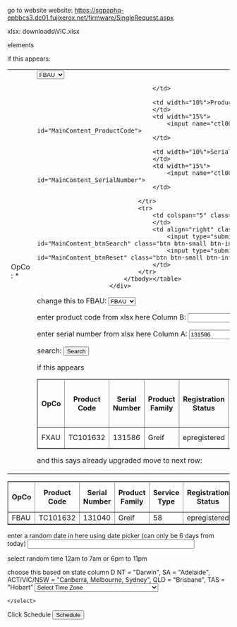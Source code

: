 go to website 
website:
https://sgpaphq-epbbcs3.dc01.fujixerox.net/firmware/SingleRequest.aspx

xlsx:
downloads\VIC.xlsx

elements
<div id="pnlSearch">
                            <table width="100%" border="0" cellpadding="0" cellspacing="0">
                                <tbody><tr>
                                    <td width="10%">
                                        <span id="lblOpCO">OpCo :</span><span class="star"> *</span>
                                    </td>
                                    <td width="15%">
                                        <select name="ctl00$MainContent$ddlOpCoID" onchange="javascript:setTimeout('__doPostBack(\'ctl00$MainContent$ddlOpCoID\',\'\')', 0)" id="MainContent_ddlOpCoID" class="yellowBg">
	<option value="Select">Select</option>
	<option selected="selected" value="FXAU">FBAU</option>
	<option value="FXCA">FBCA</option>
	<option value="FXID">FBCN</option>
	<option value="FXHK">FBHK</option>
	<option value="FXKR">FBKR</option>
	<option value="FXMM">FBMM</option>
	<option value="FXMY">FBMY</option>
	<option value="FXNZ">FBNZ</option>
	<option value="FXPH">FBPH</option>
	<option value="FXSG">FBSG</option>
	<option value="THFX">FBTH</option>
	<option value="FXTW">FBTW</option>
	<option value="FXVN">FBVN</option>
	<option value="TWSI">TWSI</option>

</select>
                                        
                                    </td>

                                    <td width="10%">Product Code :<span class="star">  *</span>
                                    </td>
                                    <td width="15%">
                                        <input name="ctl00$MainContent$ProductCode" type="text" value="TC101632" id="MainContent_ProductCode">
                                    </td>

                                    <td width="10%">Serial Number :<span class="star"> *</span>
                                    </td>
                                    <td width="15%">
                                        <input name="ctl00$MainContent$SerialNumber" type="text" value="131586" id="MainContent_SerialNumber">
                                    </td>

                                </tr>
                                <tr>
                                    <td colspan="5" class="mandatory">* Mandatory
                                    </td>
                                    <td align="right" class="buttonRight">
                                        <input type="submit" name="ctl00$MainContent$btnSearch" value="Search" id="MainContent_btnSearch" class="btn btn-small btn-info button-small">
                                        <input type="submit" name="ctl00$MainContent$btnReset" value="Reset" id="MainContent_btnReset" class="btn btn-small btn-info button-small">
                                    </td>
                                </tr>
                            </tbody></table>
                        </div>

change this to FBAU:
<select name="ctl00$MainContent$ddlOpCoID" onchange="javascript:setTimeout('__doPostBack(\'ctl00$MainContent$ddlOpCoID\',\'\')', 0)" id="MainContent_ddlOpCoID" class="yellowBg">
	<option value="Select">Select</option>
	<option selected="selected" value="FXAU">FBAU</option>
	<option value="FXCA">FBCA</option>
	<option value="FXID">FBCN</option>
	<option value="FXHK">FBHK</option>
	<option value="FXKR">FBKR</option>
	<option value="FXMM">FBMM</option>
	<option value="FXMY">FBMY</option>
	<option value="FXNZ">FBNZ</option>
	<option value="FXPH">FBPH</option>
	<option value="FXSG">FBSG</option>
	<option value="THFX">FBTH</option>
	<option value="FXTW">FBTW</option>
	<option value="FXVN">FBVN</option>
	<option value="TWSI">TWSI</option>

</select>


enter product code from xlsx here Column B:
<input name="ctl00$MainContent$ProductCode" type="text" value="" id="MainContent_ProductCode">

enter serial number from xlsx here Column A:
<input name="ctl00$MainContent$SerialNumber" type="text" value="131586" id="MainContent_SerialNumber">

search:
<input type="submit" name="ctl00$MainContent$btnSearch" value="Search" id="MainContent_btnSearch" class="btn btn-small btn-info button-small">


if this appears
<table class="listing removeBottonMargin tblAlertApply" cellspacing="0" rules="all" border="1" id="MainContent_GridViewEligibility" style="width:100%;border-collapse:collapse;">
			<tbody><tr>
				<th scope="col">OpCo</th><th scope="col">Product Code</th><th scope="col">Serial Number</th><th scope="col">Product Family</th><th scope="col">Registration Status</th><th scope="col">Service Type</th><th scope="col">Software Upgrade Capability</th><th scope="col">Reserved Software Upgrade Capability</th><th scope="col">Reserved Software Upgrade Flag</th><th scope="col">Software Upgrade By KO Flag</th><th scope="col">Status for Software Upgrade By KO</th>
			</tr><tr>
				<td>FXAU</td><td>TC101632</td><td>131586</td><td>Greif</td><td>epregistered</td><td>58</td><td style="background-color:Yellow;">Enabled</td><td style="background-color:Yellow;">Enabled</td><td style="background-color:Yellow;">Enabled</td><td style="background-color:Yellow;">Enabled</td><td style="background-color:Yellow;">already upgraded</td>
			</tr>
		</tbody></table>

and this says already upgraded move to next row:
<td style="background-color:Yellow;">already upgraded</td>

if this appears:

<table class="listing removeBottonMargin tblAlertApply" cellspacing="0" rules="all" border="1" id="MainContent_GridViewDevice" style="width:100%;border-collapse:collapse;">
			<tbody><tr>
				<th scope="col">OpCo</th><th scope="col">Product Code</th><th scope="col">Serial Number</th><th scope="col">Product Family</th><th scope="col">Service Type</th><th scope="col">Registration Status</th><th scope="col">Software Upgrade Capability</th>
			</tr><tr>
				<td>FBAU</td><td>TC101632</td><td>131040</td><td>Greif</td><td>58</td><td>epregistered</td><td>true</td>
			</tr>
		</tbody></table>


enter a random date in here using date picker (can only be 6 days from today)
<input name="ctl00$MainContent$txtDateTime" type="text" maxlength="50" id="MainContent_txtDateTime" class="txtDateTime" readonly="readonly" style="width: 75%;">

select random time 12am to 7am or 6pm to 11pm

choose this based on state column D NT = "Darwin", SA = "Adelaide", ACT/VIC/NSW = "Canberra, Melbourne, Sydney", QLD = "Brisbane", TAS = "Hobart"
<select name="ctl00$MainContent$ddlTimeZone" id="MainContent_ddlTimeZone" class="yellowBg">
		<option selected="selected" value="Select">Select Time Zone</option>
		<option value="+09:30">(UTC+09:30) Darwin</option>
		<option value="+10:30">(UTC+10:30) Adelaide</option>
		<option value="+11:00">(UTC+11:00) Canberra, Melbourne, Sydney</option>
		<option value="+10:00">(UTC+10:00) Brisbane</option>
		<option value="+11:00">(UTC+11:00) Hobart</option>

	</select>

Click Schedule
<input type="submit" name="ctl00$MainContent$submitButton" value="Schedule" id="MainContent_submitButton" class="btn btn-small btn-info button-medium">